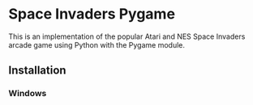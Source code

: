 # Space Invaders Pygame
This is an implementation of the popular Atari and NES Space Invaders arcade game using Python with the Pygame module.

## Installation

### Windows